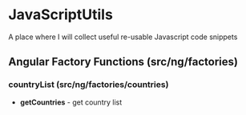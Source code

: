 # JavaScriptUtils
A place where I will collect useful re-usable Javascript code snippets

## Angular Factory Functions (src/ng/factories)

### countryList (src/ng/factories/countries)

- **getCountries** - get country list
